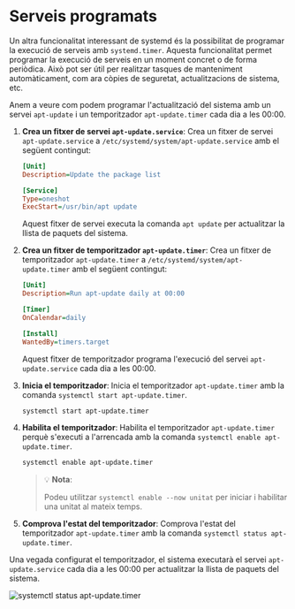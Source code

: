 # Serveis programats

Un altra funcionalitat interessant de systemd és la possibilitat de programar la execució de serveis amb `systemd.timer`. Aquesta funcionalitat permet programar la execució de serveis en un moment concret o de forma periòdica. Això pot ser útil per realitzar tasques de manteniment automàticament, com ara còpies de seguretat, actualitzacions de sistema, etc.

Anem a veure com podem programar l'actualització del sistema amb un servei `apt-update` i un temporitzador `apt-update.timer` cada dia a les 00:00.

1. **Crea un fitxer de servei `apt-update.service`**: Crea un fitxer de servei `apt-update.service` a `/etc/systemd/system/apt-update.service` amb el següent contingut:

    ```ini
    [Unit]
    Description=Update the package list

    [Service]
    Type=oneshot
    ExecStart=/usr/bin/apt update
    ```

    Aquest fitxer de servei executa la comanda `apt update` per actualitzar la llista de paquets del sistema.

2. **Crea un fitxer de temporitzador `apt-update.timer`**: Crea un fitxer de temporitzador `apt-update.timer` a `/etc/systemd/system/apt-update.timer` amb el següent contingut:

    ```ini
    [Unit]
    Description=Run apt-update daily at 00:00

    [Timer]
    OnCalendar=daily

    [Install]
    WantedBy=timers.target
    ```

    Aquest fitxer de temporitzador programa l'execució del servei `apt-update.service` cada dia a les 00:00.

3. **Inicia el temporitzador**: Inicia el temporitzador `apt-update.timer` amb la comanda `systemctl start apt-update.timer`.

    ```bash
    systemctl start apt-update.timer
    ```

4. **Habilita el temporitzador**: Habilita el temporitzador `apt-update.timer` perquè s'executi a l'arrencada amb la comanda `systemctl enable apt-update.timer`.

    ```bash
    systemctl enable apt-update.timer
    ```

    > 💡 **Nota**:
    >
    > Podeu utilitzar ```systemctl enable --now unitat``` per iniciar i habilitar una unitat al mateix temps.

5. **Comprova l'estat del temporitzador**: Comprova l'estat del temporitzador `apt-update.timer` amb la comanda `systemctl status apt-update.timer`.

Una vegada configurat el temporitzador, el sistema executarà el servei `apt-update.service` cada dia a les 00:00 per actualitzar la llista de paquets del sistema.

![systemctl status apt-update.timer](../figures/systemd/systemctl-status-apt-update-timer.png)
